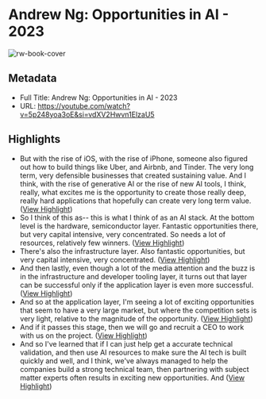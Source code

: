# Andrew Ng: Opportunities in AI - 2023

![rw-book-cover](https://i.ytimg.com/vi/5p248yoa3oE/maxresdefault.jpg?sqp=-oaymwEmCIAKENAF8quKqQMa8AEB-AH-CYAC0AWKAgwIABABGH8gOigXMA8=&rs=AOn4CLCPJZ_My3KDZU9lGNSHpRSPEETcEQ)

## Metadata
- Full Title: Andrew Ng: Opportunities in AI - 2023
- URL: https://youtube.com/watch?v=5p248yoa3oE&si=vdXV2Hwvn1ElzaU5

## Highlights
- But with the rise of iOS, with the rise of iPhone, someone also figured out how to build things like Uber, and Airbnb, and Tinder. The very long term, very defensible businesses that created sustaining value. And I think, with the rise of generative AI or the rise of new AI tools, I think, really,
  what excites me is the opportunity to create those really deep, really hard applications that hopefully can create very long term value. ([View Highlight](https://read.readwise.io/read/01hbhz4pn7xk7yfcsrc04y9fr6))
- So I think of this as-- this is what I think of as an AI stack. At the bottom level is the hardware, semiconductor layer. Fantastic opportunities there, but very capital intensive, very concentrated. So needs a lot of resources, relatively few winners. ([View Highlight](https://read.readwise.io/read/01hbj084r8sn8n5xetd2zm1e2e))
- There's also the infrastructure layer. Also fantastic opportunities, but very capital intensive, very concentrated. ([View Highlight](https://read.readwise.io/read/01hbj08ab99e3tj2gykk42jx7j))
- And then lastly, even though a lot of the media attention and the buzz is in the infrastructure and developer tooling layer, it turns out that layer can be successful only if the application layer is even more successful. ([View Highlight](https://read.readwise.io/read/01hbj09dh9rrag33j7jtj8htv8))
- And so at the application layer, I'm seeing a lot of exciting opportunities that seem to have a very large market, but where the competition sets is very light, relative to the magnitude of the opportunity. ([View Highlight](https://read.readwise.io/read/01hbj0avy789tcd6mn7h7ys4e9))
- And if it passes this stage, then we will go and recruit a CEO to work with us on the project. ([View Highlight](https://read.readwise.io/read/01hbj0cp42wzqr2wkp9cfsz4v4))
- And so I've learned that if I can just help get a accurate technical validation, and then use AI resources to make sure the AI tech is built quickly and well, and I think, we've always managed to help the companies build a strong technical team, then partnering with subject matter experts often results
  in exciting new opportunities. And ([View Highlight](https://read.readwise.io/read/01hbj0g6xt9wa1p4stgxje7bgy))
